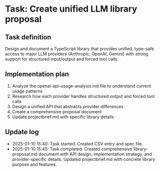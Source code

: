 # Task: Create unified LLM library proposal

## Task definition

Design and document a TypeScript library that provides unified, type-safe access to major LLM providers (Anthropic, OpenAI, Gemini) with strong support for structured input/output and forced tool calls.

## Implementation plan

1. Analyze the openai-api-usage-analysis.md file to understand current usage patterns
2. Research how each provider handles structured output and forced tool calls
3. Design a unified API that abstracts provider differences
4. Create a comprehensive proposal document
5. Update projectbrief.md with specific library details

## Update log

- 2025-01-10 15:40: Task started. Created CSV entry and spec file.
- 2025-01-10 15:45: Task completed. Created comprehensive library-proposal.md document with API design, implementation strategy, and provider-specific details. Updated projectbrief.md with concrete library purpose and features.
